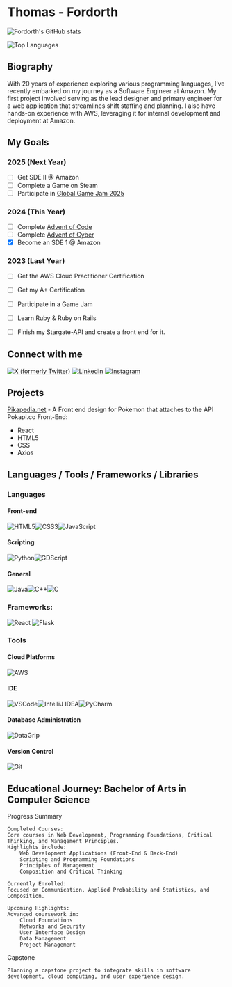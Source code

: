 # Thomas - Fordorth

![Fordorth's GitHub stats](https://github-readme-stats.vercel.app/api?username=firebird2552&show_icons=true&theme=radical)

![Top Languages](https://github-readme-stats.vercel.app/api/top-langs/?username=firebird2552&layout=compact&theme=radical)

## Biography

With 20 years of experience exploring various programming languages, I’ve recently embarked on my journey as a Software Engineer at Amazon. My first project involved serving as the lead designer and primary engineer for a web application that streamlines shift staffing and planning. I also have hands-on experience with AWS, leveraging it for internal development and deployment at Amazon.

## My Goals

### 2025 (Next Year)

- [ ] Get SDE II @ Amazon
- [ ] Complete a Game on Steam
- [ ] Participate in [Global Game Jam 2025](https://globalgamejam.org/)

### 2024 (This Year)

- [ ] Complete [Advent of Code](https://adventofcode.com/)
- [ ] Complete [Advent of Cyber](https://tryhackme.com/r/room/adventofcyber2024)
- [x] Become an SDE 1 @ Amazon

### 2023 (Last Year)

- [ ] Get the AWS Cloud Practitioner Certification
- [ ] Get my A+ Certification
- [ ] Participate in a Game Jam
- [ ] Learn Ruby & Ruby on Rails
- [ ] Finish my Stargate-API and create a front end for it.


## Connect with me

<!-- <img src="https://cdn.jsdelivr.net/npm/simple-icons@v3/icons/youtube.svg" width="25px" alt="Youtube" align="left" /> [Youtube](https://www.youtube.com/channel/UCoQUIizX6UmDwbm33miinnQ?view_as=subscriber) -->
[![X (formerly Twitter)](https://img.shields.io/badge/X-000000?style=for-the-badge&logo=x&logoColor=white)](https://twitter.com/Fordorth)
[![LinkedIn](https://img.shields.io/badge/LinkedIn-0077B5?style=for-the-badge&logo=linkedin&logoColor=white)](https://www.linkedin.com/in/thomas-gould-77a76461/)
[![Instagram](https://img.shields.io/badge/Instagram-E4405F?style=for-the-badge&logo=instagram&logoColor=white)](https://www.instagram.com/thomas.l.gould/)


## Projects

[Pikapedia.net](https://github.com/firebird2552/pikapedia) - A Front end design for Pokemon that attaches to the API Pokapi.co
Front-End:

- React
- HTML5
- CSS
- Axios

## Languages / Tools / Frameworks / Libraries

### Languages

#### Front-end

![HTML5](https://img.shields.io/badge/HTML5-E34F26?style=for-the-badge&logo=html5&logoColor=white)![CSS3](https://img.shields.io/badge/CSS3-1572B6?style=for-the-badge&logo=css3&logoColor=white)![JavaScript](https://img.shields.io/badge/JavaScript-F7DF1E?style=for-the-badge&logo=javascript&logoColor=black)
#### Scripting

![Python](https://img.shields.io/badge/Python-3776AB?style=for-the-badge&logo=python&logoColor=white)![GDScript](https://img.shields.io/badge/GDScript-478CBF?style=for-the-badge&logo=godot-engine&logoColor=white)

#### General

![Java](https://img.shields.io/badge/Java-007396?style=for-the-badge&logo=openjdk&logoColor=white)![C++](https://img.shields.io/badge/C++-00599C?style=for-the-badge&logo=cplusplus&logoColor=white)![C](https://img.shields.io/badge/C-A8B9CC?style=for-the-badge&logo=c&logoColor=black)

### Frameworks:

![React](https://img.shields.io/badge/React-61DAFB?style=for-the-badge&logo=react&logoColor=black)
![Flask](https://img.shields.io/badge/Flask-000000?style=for-the-badge&logo=flask&logoColor=white)

### Tools

#### Cloud Platforms

![AWS](https://img.shields.io/badge/AWS-FF9900?style=for-the-badge&logo=amazon-aws&logoColor=white)

#### IDE

![VSCode](https://img.shields.io/badge/VSCode-0078D4?style=for-the-badge&logo=visual-studio-code&logoColor=white)![IntelliJ IDEA](https://img.shields.io/badge/IntelliJ_IDEA-000000?style=for-the-badge&logo=intellij-idea&logoColor=white)![PyCharm](https://img.shields.io/badge/PyCharm-21D789?style=for-the-badge&logo=pycharm&logoColor=white)

#### Database Administration

![DataGrip](https://img.shields.io/badge/DataGrip-000000?style=for-the-badge&logo=datagrip&logoColor=white)

#### Version Control

![Git](https://img.shields.io/badge/Git-F05032?style=for-the-badge&logo=git&logoColor=white)

## Educational Journey: Bachelor of Arts in Computer Science

Progress Summary

    Completed Courses:
    Core courses in Web Development, Programming Foundations, Critical Thinking, and Management Principles.
    Highlights include:
        Web Development Applications (Front-End & Back-End)
        Scripting and Programming Foundations
        Principles of Management
        Composition and Critical Thinking

    Currently Enrolled:
    Focused on Communication, Applied Probability and Statistics, and Composition.

    Upcoming Highlights:
    Advanced coursework in:
        Cloud Foundations
        Networks and Security
        User Interface Design
        Data Management
        Project Management

Capstone

    Planning a capstone project to integrate skills in software development, cloud computing, and user experience design.